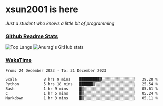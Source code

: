 # xsun2001 is here

*Just a student who knows a little bit of programming*

### [Github Readme Stats](https://github.com/anuraghazra/github-readme-stats)

![Top Langs](https://github-readme-stats.vercel.app/api/top-langs/?username=xsun2001&layout=compact&theme=radical) ![Anurag's GitHub stats](https://github-readme-stats.vercel.app/api?username=xsun2001&show_icons=true&theme=radical)

### [WakaTime](https://wakatime.com)

<!--START_SECTION:waka-->

```txt
From: 24 December 2023 - To: 31 December 2023

Scala            8 hrs 9 mins    █████████▓░░░░░░░░░░░░░░░   39.28 %
Python           5 hrs 18 mins   ██████▒░░░░░░░░░░░░░░░░░░   25.54 %
Bash             1 hr 9 mins     █▒░░░░░░░░░░░░░░░░░░░░░░░   05.61 %
C                1 hr 5 mins     █▒░░░░░░░░░░░░░░░░░░░░░░░   05.24 %
Markdown         1 hr 3 mins     █▒░░░░░░░░░░░░░░░░░░░░░░░   05.11 %
```

<!--END_SECTION:waka-->
